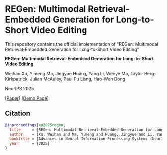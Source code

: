 # REGen: Multimodal Retrieval-Embedded Generation for Long-to-Short Video Editing

This repository contains the official implementation of "REGen: Multimodal Retrieval-Embedded Generation for Long-to-Short Video Editing"

**REGen: Multimodal Retrieval-Embedded Generation for Long-to-Short Video Editing**

Weihan Xu, Yimeng Ma, Jingyue Huang, Yang Li, Wenye Ma, Taylor Berg-Kirkpatrick, Julian McAuley, Paul Pu Liang, Hao-Wen Dong

NeurIPS 2025

[[Paper](https://arxiv.org/abs/2505.18880)] 
[[Demo Page](https://wx83.github.io/REGen/)]

## Citation

```bibtex
@inproceedings{xu2025regen,
  title     = {REGen: Multimodal Retrieval-Embedded Generation for Long-to-Short Video Editing},
  author    = {Xu, Weihan and Ma, Yimeng and Huang, Jingyue and Li, Yang and Ma, Wenye and Berg-Kirkpatrick, Taylor and McAuley, Julian and Liang, Paul Pu and Dong, Hao-Wen},
  booktitle = {Advances in Neural Information Processing Systems (NeurIPS)},
  year      = {2025}
}
```